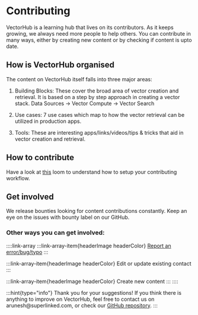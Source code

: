 # Contributing

VectorHub is a learning hub that lives on its contributors. As it keeps growing, we always need more people to help others. You can contribute in many ways, either by creating new content or by checking if content is upto date.

## How is VectorHub organised

The content on VectorHub itself falls into three major areas:

1. Building Blocks: These cover the broad area of vector creation and retrieval. It is based on a step by step approach in creating a vector stack. Data Sources -> Vector Compute -> Vector Search

2. Use cases: 7 use cases which map to how the vector retrieval can be utilized in production apps.

3. Tools: These are interesting apps/links/videos/tips & tricks that aid in vector creation and retrieval.

## How to contribute
Have a look at [this](https://www.loom.com/share/aae75e4746f24453af0f3ae276f9ac56?sid=28db5254-f95f-48ae-8bf9-e13ed201bbce) loom to understand how to setup your contributing workflow.

## Get involved

We release bounties looking for content contributions constantly. Keep an eye on the issues with bounty label on our GitHub.

### Other ways you can get involved:

::::link-array
:::link-array-item{headerImage headerColor}
[Report an error/bug/typo](https://github.com/superlinked/VectorHub-test/issues/new)
:::

:::link-array-item{headerImage headerColor}
Edit or update existing contact
:::

:::link-array-item{headerImage headerColor}
Create new content
:::
::::

:::hint{type="info"}
Thank you for your suggestions! If you think there is anything to improve on VectorHub, feel free to contact us on arunesh\@superlinked.com, or check our [GitHub repository](https://github.com/superlinked/VectorHub).
:::
